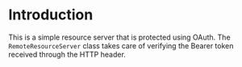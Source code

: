 # Introduction
This is a simple resource server that is protected using OAuth. The
`RemoteResourceServer` class takes care of verifying the Bearer token
received through the HTTP header.
